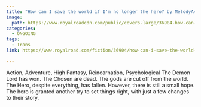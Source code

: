 ```yaml
---
title: "How can I save the world if I'm no longer the hero? by MelodyAvant"
image:
  path: https://www.royalroadcdn.com/public/covers-large/36904-how-can-i-save-the-world-if-im-no-longer.jpg
categories:
  - ONGOING
tags:
  - Trans
link: https://www.royalroad.com/fiction/36904/how-can-i-save-the-world-if-im-no-longer-the-hero

---
```

Action, Adventure, High Fantasy, Reincarnation, Psychological
The Demon Lord has won. The Chosen are dead. The gods are cut off from the world. The Hero, despite everything, has fallen. However, there is still a small hope. The hero is granted another try to set things right, with just a few changes to their story.

